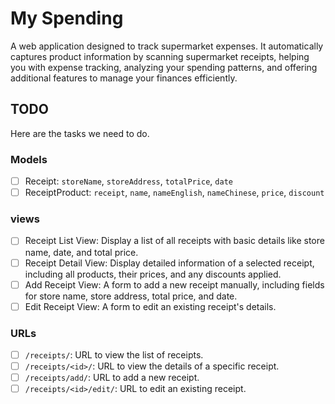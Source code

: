 # My Spending
A web application designed to track supermarket expenses. It automatically captures product information by scanning supermarket receipts, helping you with expense tracking, analyzing your spending patterns, and offering additional features to manage your finances efficiently.


## TODO
Here are the tasks we need to do.

### Models
- [ ] Receipt: `storeName`, `storeAddress`, `totalPrice`, `date`
- [ ] ReceiptProduct: `receipt`, `name`, `nameEnglish`, `nameChinese`, `price`, `discount`

### views
- [ ] Receipt List View: Display a list of all receipts with basic details like store name, date, and total price.
- [ ] Receipt Detail View: Display detailed information of a selected receipt, including all products, their prices, and any discounts applied.
- [ ] Add Receipt View: A form to add a new receipt manually, including fields for store name, store address, total price, and date.
- [ ] Edit Receipt View: A form to edit an existing receipt's details.

### URLs
- [ ] `/receipts/`: URL to view the list of receipts.
- [ ] `/receipts/<id>/`: URL to view the details of a specific receipt.
- [ ] `/receipts/add/`: URL to add a new receipt.
- [ ] `/receipts/<id>/edit/`: URL to edit an existing receipt.